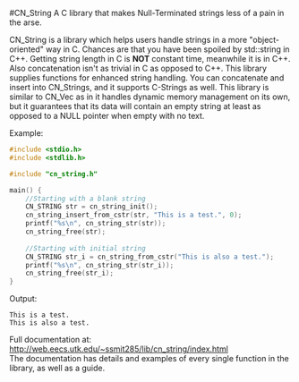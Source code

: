 #CN\_String
A C library that makes Null-Terminated strings less of a pain in the arse.

CN\_String is a library which helps users handle strings in a more "object-oriented" way in C. Chances are that you have been spoiled by std::string in C++. Getting string length in C is **NOT** constant time, meanwhile it is in C++. Also concatenation isn't as trivial in C as opposed to C++. This library supplies functions for enhanced string handling. You can concatenate and insert into CN\_Strings, and it supports C-Strings as well. This library is similar to CN\_Vec as in it handles dynamic memory management on its own, but it guarantees that its data will contain an empty string at least as opposed to a NULL pointer when empty with no text.

Example:
```C
#include <stdio.h>
#include <stdlib.h>

#include "cn_string.h"

main() {
	//Starting with a blank string
	CN_STRING str = cn_string_init();
	cn_string_insert_from_cstr(str, "This is a test.", 0);
	printf("%s\n", cn_string_str(str));
	cn_string_free(str);
	
	//Starting with initial string
	CN_STRING str_i = cn_string_from_cstr("This is also a test.");
	printf("%s\n", cn_string_str(str_i));
	cn_string_free(str_i);
}
```

Output:
```
This is a test.
This is also a test.
```

Full documentation at: <a href = "http://web.eecs.utk.edu/~ssmit285/lib/cn_string/index.html">http://web.eecs.utk.edu/~ssmit285/lib/cn_string/index.html</a></br>The documentation has details and examples of every single function in the library, as well as a guide.
